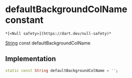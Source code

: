 


# defaultBackgroundColName constant




    *[<Null safety>](https://dart.dev/null-safety)*


[String](https://api.flutter.dev/flutter/dart-core/String-class.html) const defaultBackgroundColName
  







## Implementation

```dart
static const String defaultBackgroundColName = '';


```







